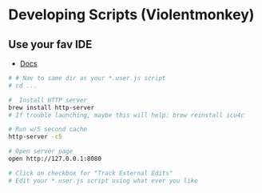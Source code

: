 

# Developing Scripts  (Violentmonkey)

## Use your fav IDE
* [Docs](https://violentmonkey.github.io/posts/how-to-edit-scripts-with-your-favorite-editor/)

```sh
# # Nav to same dir as your *.user.js script
# cd ...

#  Install HTTP server
brew install http-server
# If trouble launching, maybe this will help: brew reinstall icu4c

# Run w/5 second cache
http-server -c5

# Open server page
open http://127.0.0.1:8080

# Click on checkbox for "Track External Edits"
# Edit your *.user.js script using what ever you like
```
